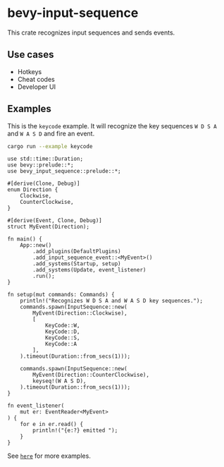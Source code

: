 # bevy-input-sequence

This crate recognizes input sequences and sends events.

## Use cases

* Hotkeys
* Cheat codes
* Developer UI

## Examples

This is the `keycode` example. It will recognize the key sequences `W D S A` and
`W A S D` and fire an event. 

``` sh
cargo run --example keycode
```

```compile
use std::time::Duration;
use bevy::prelude::*;
use bevy_input_sequence::prelude::*;

#[derive(Clone, Debug)]
enum Direction {
    Clockwise,
    CounterClockwise,
}

#[derive(Event, Clone, Debug)]
struct MyEvent(Direction);

fn main() {
    App::new()
        .add_plugins(DefaultPlugins)
        .add_input_sequence_event::<MyEvent>()
        .add_systems(Startup, setup)
        .add_systems(Update, event_listener)
        .run();
}

fn setup(mut commands: Commands) {
    println!("Recognizes W D S A and W A S D key sequences.");
    commands.spawn(InputSequence::new(
        MyEvent(Direction::Clockwise),
        [
            KeyCode::W,
            KeyCode::D,
            KeyCode::S,
            KeyCode::A
        ],
    ).timeout(Duration::from_secs(1)));

    commands.spawn(InputSequence::new(
        MyEvent(Direction::CounterClockwise),
        keyseq!(W A S D),
    ).timeout(Duration::from_secs(1)));
}

fn event_listener(
    mut er: EventReader<MyEvent>
) {
    for e in er.read() {
        println!("{e:?} emitted ");
    }
}
```

See [`here`](./examples/) for more examples.
